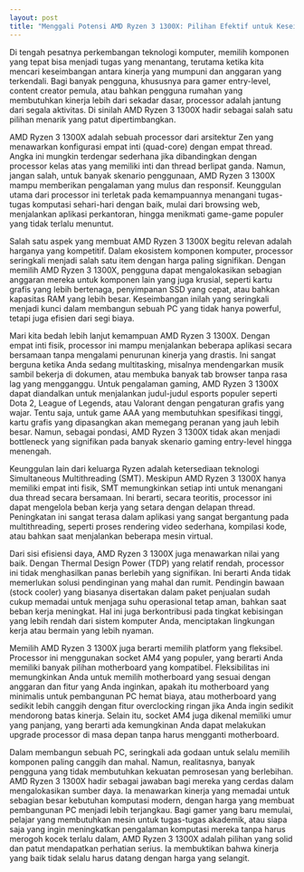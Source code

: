 ```yaml
---
layout: post
title: "Menggali Potensi AMD Ryzen 3 1300X: Pilihan Efektif untuk Keseimbangan Kinerja dan Anggaran"
---
```


Di tengah pesatnya perkembangan teknologi komputer, memilih komponen yang tepat bisa menjadi tugas yang menantang, terutama ketika kita mencari keseimbangan antara kinerja yang mumpuni dan anggaran yang terkendali. Bagi banyak pengguna, khususnya para gamer entry-level, content creator pemula, atau bahkan pengguna rumahan yang membutuhkan kinerja lebih dari sekadar dasar, processor adalah jantung dari segala aktivitas. Di sinilah AMD Ryzen 3 1300X hadir sebagai salah satu pilihan menarik yang patut dipertimbangkan.

AMD Ryzen 3 1300X adalah sebuah processor dari arsitektur Zen yang menawarkan konfigurasi empat inti (quad-core) dengan empat thread. Angka ini mungkin terdengar sederhana jika dibandingkan dengan processor kelas atas yang memiliki inti dan thread berlipat ganda. Namun, jangan salah, untuk banyak skenario penggunaan, AMD Ryzen 3 1300X mampu memberikan pengalaman yang mulus dan responsif. Keunggulan utama dari processor ini terletak pada kemampuannya menangani tugas-tugas komputasi sehari-hari dengan baik, mulai dari browsing web, menjalankan aplikasi perkantoran, hingga menikmati game-game populer yang tidak terlalu menuntut.

Salah satu aspek yang membuat AMD Ryzen 3 1300X begitu relevan adalah harganya yang kompetitif. Dalam ekosistem komponen komputer, processor seringkali menjadi salah satu item dengan harga paling signifikan. Dengan memilih AMD Ryzen 3 1300X, pengguna dapat mengalokasikan sebagian anggaran mereka untuk komponen lain yang juga krusial, seperti kartu grafis yang lebih bertenaga, penyimpanan SSD yang cepat, atau bahkan kapasitas RAM yang lebih besar. Keseimbangan inilah yang seringkali menjadi kunci dalam membangun sebuah PC yang tidak hanya powerful, tetapi juga efisien dari segi biaya.

Mari kita bedah lebih lanjut kemampuan AMD Ryzen 3 1300X. Dengan empat inti fisik, processor ini mampu menjalankan beberapa aplikasi secara bersamaan tanpa mengalami penurunan kinerja yang drastis. Ini sangat berguna ketika Anda sedang multitasking, misalnya mendengarkan musik sambil bekerja di dokumen, atau membuka banyak tab browser tanpa rasa lag yang mengganggu. Untuk pengalaman gaming, AMD Ryzen 3 1300X dapat diandalkan untuk menjalankan judul-judul esports populer seperti Dota 2, League of Legends, atau Valorant dengan pengaturan grafis yang wajar. Tentu saja, untuk game AAA yang membutuhkan spesifikasi tinggi, kartu grafis yang dipasangkan akan memegang peranan yang jauh lebih besar. Namun, sebagai pondasi, AMD Ryzen 3 1300X tidak akan menjadi bottleneck yang signifikan pada banyak skenario gaming entry-level hingga menengah.

Keunggulan lain dari keluarga Ryzen adalah ketersediaan teknologi Simultaneous Multithreading (SMT). Meskipun AMD Ryzen 3 1300X hanya memiliki empat inti fisik, SMT memungkinkan setiap inti untuk menangani dua thread secara bersamaan. Ini berarti, secara teoritis, processor ini dapat mengelola beban kerja yang setara dengan delapan thread. Peningkatan ini sangat terasa dalam aplikasi yang sangat bergantung pada multithreading, seperti proses rendering video sederhana, kompilasi kode, atau bahkan saat menjalankan beberapa mesin virtual.

Dari sisi efisiensi daya, AMD Ryzen 3 1300X juga menawarkan nilai yang baik. Dengan Thermal Design Power (TDP) yang relatif rendah, processor ini tidak menghasilkan panas berlebih yang signifikan. Ini berarti Anda tidak memerlukan solusi pendinginan yang mahal dan rumit. Pendingin bawaan (stock cooler) yang biasanya disertakan dalam paket penjualan sudah cukup memadai untuk menjaga suhu operasional tetap aman, bahkan saat beban kerja meningkat. Hal ini juga berkontribusi pada tingkat kebisingan yang lebih rendah dari sistem komputer Anda, menciptakan lingkungan kerja atau bermain yang lebih nyaman.

Memilih AMD Ryzen 3 1300X juga berarti memilih platform yang fleksibel. Processor ini menggunakan socket AM4 yang populer, yang berarti Anda memiliki banyak pilihan motherboard yang kompatibel. Fleksibilitas ini memungkinkan Anda untuk memilih motherboard yang sesuai dengan anggaran dan fitur yang Anda inginkan, apakah itu motherboard yang minimalis untuk pembangunan PC hemat biaya, atau motherboard yang sedikit lebih canggih dengan fitur overclocking ringan jika Anda ingin sedikit mendorong batas kinerja. Selain itu, socket AM4 juga dikenal memiliki umur yang panjang, yang berarti ada kemungkinan Anda dapat melakukan upgrade processor di masa depan tanpa harus mengganti motherboard.

Dalam membangun sebuah PC, seringkali ada godaan untuk selalu memilih komponen paling canggih dan mahal. Namun, realitasnya, banyak pengguna yang tidak membutuhkan kekuatan pemrosesan yang berlebihan. AMD Ryzen 3 1300X hadir sebagai jawaban bagi mereka yang cerdas dalam mengalokasikan sumber daya. Ia menawarkan kinerja yang memadai untuk sebagian besar kebutuhan komputasi modern, dengan harga yang membuat pembangunan PC menjadi lebih terjangkau. Bagi gamer yang baru memulai, pelajar yang membutuhkan mesin untuk tugas-tugas akademik, atau siapa saja yang ingin meningkatkan pengalaman komputasi mereka tanpa harus merogoh kocek terlalu dalam, AMD Ryzen 3 1300X adalah pilihan yang solid dan patut mendapatkan perhatian serius. Ia membuktikan bahwa kinerja yang baik tidak selalu harus datang dengan harga yang selangit.
